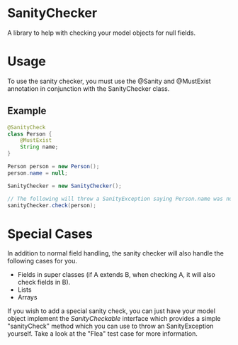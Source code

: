 # SanityChecker
A library to help with checking your model objects for null fields.

# Usage
To use the sanity checker, you must use the @Sanity and @MustExist annotation in conjunction with the SanityChecker class.

## Example
```java
@SanityCheck
class Person {
    @MustExist
    String name;
}

Person person = new Person();
person.name = null;

SanityChecker = new SanityChecker();

// The following will throw a SanityException saying Person.name was null
sanityChecker.check(person);
```

# Special Cases
In addition to normal field handling, the sanity checker will also handle the following cases for you.

- Fields in super classes (if A extends B, when checking A, it will also check fields in B).
- Lists
- Arrays

If you wish to add a special sanity check, you can just have your model object implement the *SanityCheckable* interface which provides a simple "sanityCheck" method which you can use to throw an SanityException yourself.  Take a look at the "Flea" test case for more information.
